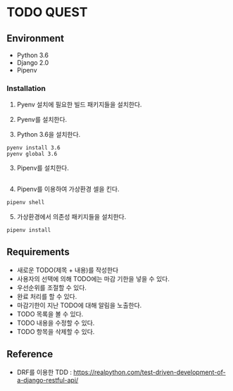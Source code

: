 # TODO QUEST

## Environment

* Python 3.6
* Django 2.0
* Pipenv

### Installation

1. Pyenv 설치에 필요한 빌드 패키지들을 설치한다.

2. Pyenv를 설치한다.

3. Python 3.6을 설치한다.
```
pyenv install 3.6
pyenv global 3.6
```
3. Pipenv를 설치한다.
```sh

```
4. Pipenv를 이용하여 가상환경 셀을 킨다.
```sh
pipenv shell
```
5. 가상환경에서 의존성 패키지들을 설치한다.
```sh
pipenv install
```


## Requirements

* 새로운 TODO(제목 + 내용)를 작성한다
* 사용자의 선택에 의해 TODO에는 마감 기한을 넣을 수 있다.
* 우선순위를 조절할 수 있다.
* 완료 처리를 할 수 있다.
* 마감기한이 지난 TODO에 대해 알림을 노출한다.
* TODO 목록을 볼 수 있다.
* TODO 내용을 수정할 수 있다.
* TODO 항목을 삭제할 수 있다.

## 

## Reference

* DRF를 이용한 TDD : https://realpython.com/test-driven-development-of-a-django-restful-api/